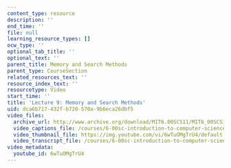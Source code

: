 ```yaml
---
content_type: resource
description: ''
end_time: ''
file: null
learning_resource_types: []
ocw_type: ''
optional_tab_title: ''
optional_text: ''
parent_title: Memory and Search Methods
parent_type: CourseSection
related_resources_text: ''
resource_index_text: ''
resourcetype: Video
start_time: ''
title: 'Lecture 9: Memory and Search Methods'
uid: dca6b717-432f-b720-570a-9b6eca26dbf5
video_files:
  archive_url: http://www.archive.org/download/MIT6.00SCS11/MIT6_00SCS11_lec09_300k.mp4
  video_captions_file: /courses/6-00sc-introduction-to-computer-science-and-programming-spring-2011/72809b3f63c5522f896c4d6421c0b96a_6wTuOMgTrU4.vtt
  video_thumbnail_file: https://img.youtube.com/vi/6wTuOMgTrU4/default.jpg
  video_transcript_file: /courses/6-00sc-introduction-to-computer-science-and-programming-spring-2011/f231fa98fea11151d5993818a66c1934_6wTuOMgTrU4.pdf
video_metadata:
  youtube_id: 6wTuOMgTrU4
---
```

